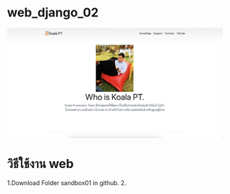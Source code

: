 # web_django_02
 
<img src='https://github.com/koala45601/Web-Overview/blob/main/Screen%20Shot%202565-03-28%20at%2014.48.12.png?raw=true'>

<H1>วิธีใช้งาน web</H1>
<a>
 1.Download Folder sandbox01 in github.
 2.
</a>
